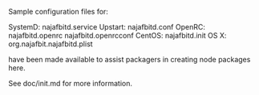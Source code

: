 Sample configuration files for:

SystemD: najafbitd.service
Upstart: najafbitd.conf
OpenRC:  najafbitd.openrc
         najafbitd.openrcconf
CentOS:  najafbitd.init
OS X:    org.najafbit.najafbitd.plist

have been made available to assist packagers in creating node packages here.

See doc/init.md for more information.
